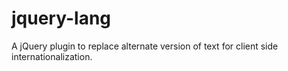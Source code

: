 jquery-lang
===========

A jQuery plugin to replace alternate version of text for client side
internationalization.
<!--
<lang class="lang-deDE">
    Ein jQuery-Plugin zum Klientseitigem ersetzten von verschiedenen
    Textversionen.
</lang>
<lang class="lang-frFR">
    I don't speak french very well.
</lang>
-->

